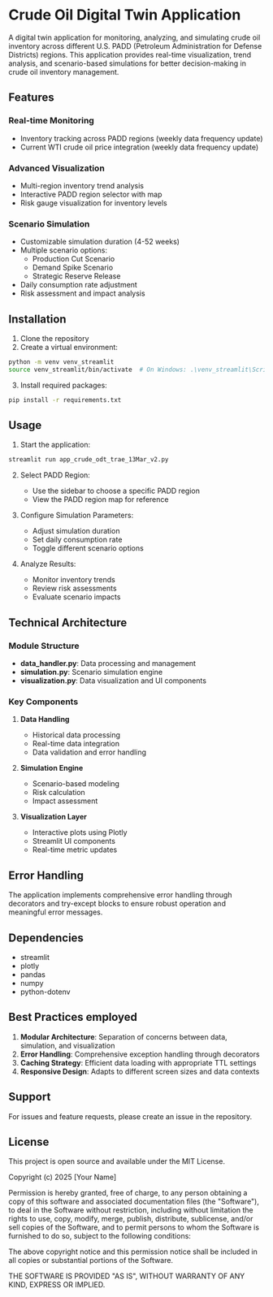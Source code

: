 # Crude Oil Digital Twin Application

A digital twin application for monitoring, analyzing, and simulating crude oil inventory across different U.S. PADD (Petroleum Administration for Defense Districts) regions. This application provides real-time visualization, trend analysis, and scenario-based simulations for better decision-making in crude oil inventory management.

## Features

### Real-time Monitoring
- Inventory tracking across PADD regions (weekly data frequency update)
- Current WTI crude oil price integration (weekly data frequency update)

### Advanced Visualization
- Multi-region inventory trend analysis
- Interactive PADD region selector with map
- Risk gauge visualization for inventory levels

### Scenario Simulation
- Customizable simulation duration (4-52 weeks)
- Multiple scenario options:
  - Production Cut Scenario
  - Demand Spike Scenario
  - Strategic Reserve Release
- Daily consumption rate adjustment
- Risk assessment and impact analysis

## Installation

1. Clone the repository
2. Create a virtual environment:
```bash
python -m venv venv_streamlit
source venv_streamlit/bin/activate  # On Windows: .\venv_streamlit\Scripts\activate
```

3. Install required packages:
```bash
pip install -r requirements.txt
```

## Usage

1. Start the application:
```bash
streamlit run app_crude_odt_trae_13Mar_v2.py
```

2. Select PADD Region:
   - Use the sidebar to choose a specific PADD region
   - View the PADD region map for reference

3. Configure Simulation Parameters:
   - Adjust simulation duration
   - Set daily consumption rate
   - Toggle different scenario options

4. Analyze Results:
   - Monitor inventory trends
   - Review risk assessments
   - Evaluate scenario impacts

## Technical Architecture

### Module Structure

- **data_handler.py**: Data processing and management
- **simulation.py**: Scenario simulation engine
- **visualization.py**: Data visualization and UI components

### Key Components

1. **Data Handling**
   - Historical data processing
   - Real-time data integration
   - Data validation and error handling

2. **Simulation Engine**
   - Scenario-based modeling
   - Risk calculation
   - Impact assessment

3. **Visualization Layer**
   - Interactive plots using Plotly
   - Streamlit UI components
   - Real-time metric updates

## Error Handling

The application implements comprehensive error handling through decorators and try-except blocks to ensure robust operation and meaningful error messages.

## Dependencies

- streamlit
- plotly
- pandas
- numpy
- python-dotenv

## Best Practices employed

1. **Modular Architecture**: Separation of concerns between data, simulation, and visualization
2. **Error Handling**: Comprehensive exception handling through decorators
3. **Caching Strategy**: Efficient data loading with appropriate TTL settings
4. **Responsive Design**: Adapts to different screen sizes and data contexts

## Support

For issues and feature requests, please create an issue in the repository.

## License

This project is open source and available under the MIT License.

Copyright (c) 2025 [Your Name]

Permission is hereby granted, free of charge, to any person obtaining a copy
of this software and associated documentation files (the "Software"), to deal
in the Software without restriction, including without limitation the rights
to use, copy, modify, merge, publish, distribute, sublicense, and/or sell
copies of the Software, and to permit persons to whom the Software is
furnished to do so, subject to the following conditions:

The above copyright notice and this permission notice shall be included in all
copies or substantial portions of the Software.

THE SOFTWARE IS PROVIDED "AS IS", WITHOUT WARRANTY OF ANY KIND, EXPRESS OR
IMPLIED.

